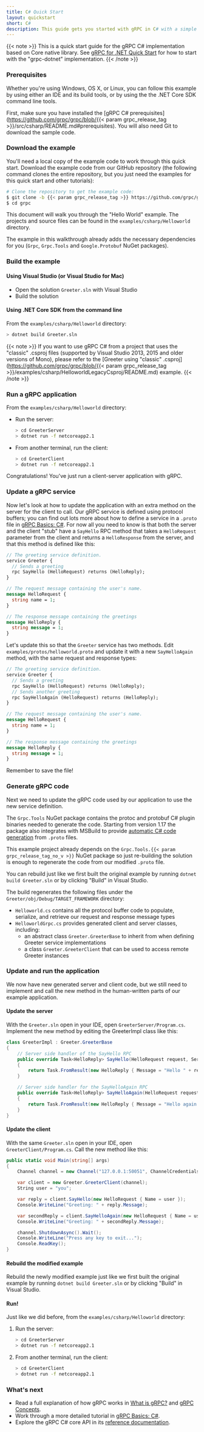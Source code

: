 ```yaml
---
title: C# Quick Start
layout: quickstart
short: C#
description: This guide gets you started with gRPC in C# with a simple working example.
---
```


{{< note >}}
This is a quick start guide for the gRPC C# implementation based on Core native library. See [gRPC for .NET Quick Start](..//csharp-dotnet/) for how to start with the "grpc-dotnet" implementation.
{{< /note >}}

### Prerequisites

Whether you're using Windows, OS X, or Linux, you can follow this
example by using either an IDE and its build tools,
or by using the the .NET Core SDK command line tools.

First, make sure you have installed the
[gRPC C# prerequisites](https://github.com/grpc/grpc/blob/{{< param grpc_release_tag >}}/src/csharp/README.md#prerequisites).
You will also need Git to download the sample code.

### Download the example

You'll need a local copy of the example code to work through this quick start.
Download the example code from our GitHub repository (the following command
clones the entire repository, but you just need the examples for this quick start
and other tutorials):

```sh
# Clone the repository to get the example code:
$ git clone -b {{< param grpc_release_tag >}} https://github.com/grpc/grpc
$ cd grpc
```

This document will walk you through the "Hello World" example.
The projects and source files can be found in the `examples/csharp/Helloworld` directory.

The example in this walkthrough already adds the necessary
dependencies for you (`Grpc`, `Grpc.Tools` and `Google.Protobuf` NuGet packages).

### Build the example

#### Using Visual Studio (or Visual Studio for Mac)

* Open the solution `Greeter.sln` with Visual Studio
* Build the solution

#### Using .NET Core SDK from the command line

From the `examples/csharp/Helloworld` directory:

```sh
> dotnet build Greeter.sln
```

{{< note >}}
If you want to use gRPC C# from a project that uses the "classic" .csproj files (supported by Visual Studio 2013, 2015 and older versions of Mono), please refer to the
[Greeter using "classic" .csproj](https://github.com/grpc/grpc/blob/{{< param grpc_release_tag >}}/examples/csharp/HelloworldLegacyCsproj/README.md) example.
{{< /note >}}

### Run a gRPC application

From the `examples/csharp/Helloworld` directory:

* Run the server:

  ```sh
  > cd GreeterServer
  > dotnet run -f netcoreapp2.1
  ```

* From another terminal, run the client:

  ```sh
  > cd GreeterClient
  > dotnet run -f netcoreapp2.1
  ```

Congratulations! You've just run a client-server application with gRPC.

### Update a gRPC service

Now let's look at how to update the application with an extra method on the
server for the client to call. Our gRPC service is defined using protocol
buffers; you can find out lots more about how to define a service in a `.proto`
file in [gRPC Basics: C#](/docs/tutorials/basic/csharp/). For now all you need to know is that both the
server and the client "stub" have a `SayHello` RPC method that takes a
`HelloRequest` parameter from the client and returns a `HelloResponse` from the
server, and that this method is defined like this:


```proto
// The greeting service definition.
service Greeter {
  // Sends a greeting
  rpc SayHello (HelloRequest) returns (HelloReply);
}

// The request message containing the user's name.
message HelloRequest {
  string name = 1;
}

// The response message containing the greetings
message HelloReply {
  string message = 1;
}
```

Let's update this so that the `Greeter` service has two methods. Edit
`examples/protos/helloworld.proto` and update it with a new `SayHelloAgain`
method, with the same request and response types:

```proto
// The greeting service definition.
service Greeter {
  // Sends a greeting
  rpc SayHello (HelloRequest) returns (HelloReply);
  // Sends another greeting
  rpc SayHelloAgain (HelloRequest) returns (HelloReply);
}

// The request message containing the user's name.
message HelloRequest {
  string name = 1;
}

// The response message containing the greetings
message HelloReply {
  string message = 1;
}
```

Remember to save the file!

### Generate gRPC code

Next we need to update the gRPC code used by our application to use the new service definition.

The `Grpc.Tools` NuGet package contains the protoc and protobuf C# plugin binaries needed
to generate the code. Starting from version 1.17 the package also integrates with
MSBuild to provide [automatic C# code generation](https://github.com/grpc/grpc/blob/master/src/csharp/BUILD-INTEGRATION.md)
from `.proto` files.

This example project already depends on the `Grpc.Tools.{{< param grpc_release_tag_no_v >}}` NuGet package so just re-building the solution
is enough to regenerate the code from our modified `.proto` file.

You can rebuild just like we first built the original
example by running `dotnet build Greeter.sln` or by clicking "Build" in Visual Studio.

The build regenerates the following files
under the `Greeter/obj/Debug/TARGET_FRAMEWORK` directory:

* `Helloworld.cs` contains all the protocol buffer code to populate,
  serialize, and retrieve our request and response message types
* `HelloworldGrpc.cs` provides generated client and server classes,
  including:
    * an abstract class `Greeter.GreeterBase` to inherit from when defining
      Greeter service implementations
    * a class `Greeter.GreeterClient` that can be used to access remote Greeter
      instances

### Update and run the application

We now have new generated server and client code, but we still need to implement
and call the new method in the human-written parts of our example application.

#### Update the server

With the `Greeter.sln` open in your IDE, open `GreeterServer/Program.cs`.
Implement the new method by editing the GreeterImpl class like this:

```C#
class GreeterImpl : Greeter.GreeterBase
{
    // Server side handler of the SayHello RPC
    public override Task<HelloReply> SayHello(HelloRequest request, ServerCallContext context)
    {
        return Task.FromResult(new HelloReply { Message = "Hello " + request.Name });
    }

    // Server side handler for the SayHelloAgain RPC
    public override Task<HelloReply> SayHelloAgain(HelloRequest request, ServerCallContext context)
    {
        return Task.FromResult(new HelloReply { Message = "Hello again " + request.Name });
    }
}
```

#### Update the client

With the same `Greeter.sln` open in your IDE, open `GreeterClient/Program.cs`.
Call the new method like this:

```C#
public static void Main(string[] args)
{
    Channel channel = new Channel("127.0.0.1:50051", ChannelCredentials.Insecure);

    var client = new Greeter.GreeterClient(channel);
    String user = "you";

    var reply = client.SayHello(new HelloRequest { Name = user });
    Console.WriteLine("Greeting: " + reply.Message);

    var secondReply = client.SayHelloAgain(new HelloRequest { Name = user });
    Console.WriteLine("Greeting: " + secondReply.Message);

    channel.ShutdownAsync().Wait();
    Console.WriteLine("Press any key to exit...");
    Console.ReadKey();
}
```

#### Rebuild the modified example

Rebuild the newly modified example just like we first built the original
example by running `dotnet build Greeter.sln` or by clicking "Build" in Visual Studio.

#### Run!

Just like we did before, from the `examples/csharp/Helloworld` directory:

1. Run the server:

    ```sh
    > cd GreeterServer
    > dotnet run -f netcoreapp2.1
    ```

2. From another terminal, run the client:

    ```sh
    > cd GreeterClient
    > dotnet run -f netcoreapp2.1
    ```

### What's next

- Read a full explanation of how gRPC works in [What is gRPC?](/docs/guides/)
  and [gRPC Concepts](/docs/guides/concepts/).
- Work through a more detailed tutorial in [gRPC Basics: C#](/docs/tutorials/basic/csharp/).
- Explore the gRPC C# core API in its [reference
  documentation](/grpc/csharp/api/Grpc.Core.html).
